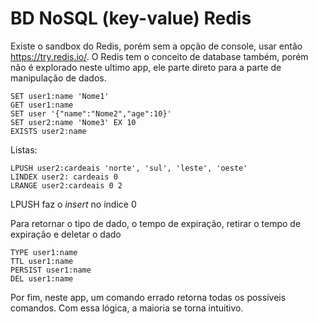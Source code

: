 # BD NoSQL (key-value) Redis

Existe o sandbox do Redis, porém sem a opção de console, usar então https://try.redis.io/.
O Redis tem o conceito de database também, porém não é explorado neste ultimo app, ele parte direto para a parte de manipulação de dados.
~~~
SET user1:name 'Nome1'
GET user1:name
SET user '{"name":"Nome2","age":10}'
SET user2:name 'Nome3' EX 10
EXISTS user2:name
~~~

Listas:
~~~
LPUSH user2:cardeais 'norte', 'sul', 'leste', 'oeste'
LINDEX user2: cardeais 0
LRANGE user2:cardeais 0 2
~~~
LPUSH faz o *insert* no índice 0

Para retornar o tipo de dado, o tempo de expiração, retirar o tempo de expiração e deletar o dado
~~~
TYPE user1:name
TTL user1:name
PERSIST user1:name
DEL user1:name
~~~

Por fim, neste app, um comando errado retorna todas os possíveis comandos. Com essa lógica, a maioria se torna intuitivo. 
